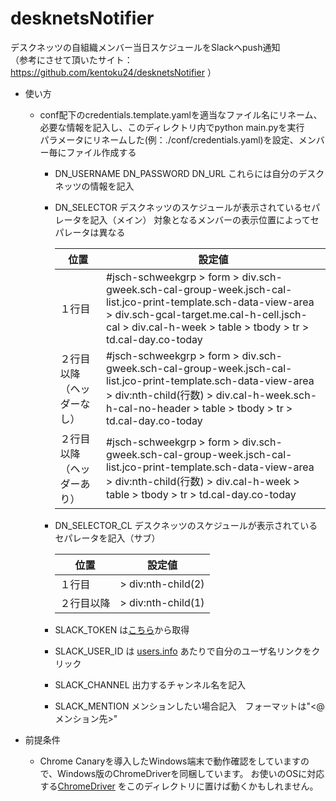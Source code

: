 # desknetsNotifier
デスクネッツの自組織メンバー当日スケジュールをSlackへpush通知  
（参考にさせて頂いたサイト：https://github.com/kentoku24/desknetsNotifier ）

- 使い方
  * conf配下のcredentials.template.yamlを適当なファイル名にリネーム、必要な情報を記入し、このディレクトリ内でpython main.pyを実行  
    パラメータにリネームした(例：./conf/credentials.yaml)を設定、メンバー毎にファイル作成する  
    - DN_USERNAME DN_PASSWORD DN_URL これらには自分のデスクネッツの情報を記入
    - DN_SELECTOR デスクネッツのスケジュールが表示されているセパレータを記入（メイン） 
      対象となるメンバーの表示位置によってセパレータは異なる
      
      |  位置  |  設定値  |
      | ---- | ---- |
      |  １行目  | #jsch-schweekgrp > form > div.sch-gweek.sch-cal-group-week.jsch-cal-list.jco-print-template.sch-data-view-area > div.sch-gcal-target.me.cal-h-cell.jsch-cal > div.cal-h-week > table > tbody > tr > td.cal-day.co-today  |
      |  ２行目以降（ヘッダーなし）  |  #jsch-schweekgrp > form > div.sch-gweek.sch-cal-group-week.jsch-cal-list.jco-print-template.sch-data-view-area > div:nth-child(行数) > div.cal-h-week.sch-h-cal-no-header > table > tbody > tr > td.cal-day.co-today  |
      |  ２行目以降（ヘッダーあり）  |  #jsch-schweekgrp > form > div.sch-gweek.sch-cal-group-week.jsch-cal-list.jco-print-template.sch-data-view-area > div:nth-child(行数) > div.cal-h-week > table > tbody > tr > td.cal-day.co-today  |

    - DN_SELECTOR_CL デスクネッツのスケジュールが表示されているセパレータを記入（サブ）  
      
      |  位置  |  設定値  |
      | ---- | ---- |
      |  １行目  |  > div:nth-child(2)  |
      |  ２行目以降 |  > div:nth-child(1) |   
      
    - SLACK_TOKEN は[こちら](https://api.slack.com/custom-integrations/legacy-tokens)から取得
    - SLACK_USER_ID は [users.info](https://api.slack.com/methods/users.info/test) あたりで自分のユーザ名リンクをクリック
    - SLACK_CHANNEL 出力するチャンネル名を記入
    - SLACK_MENTION メンションしたい場合記入　フォーマットは"<@メンション先>"

- 前提条件
  * Chrome Canaryを導入したWindows端末で動作確認をしていますので、Windows版のChromeDriverを同梱しています。
  お使いのOSに対応する[ChromeDriver](https://sites.google.com/a/chromium.org/chromedriver/) をこのディレクトリに置けば動くかもしれません。
  
  
